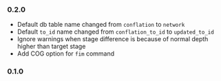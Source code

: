 ### 0.2.0
- Default db table name changed from `conflation` to `network`
- Default `to_id` name changed from `conflation_to_id` to `updated_to_id`
- Ignore warnings when stage difference is because of normal depth higher than target stage
- Add COG option for `fim` command

### 0.1.0